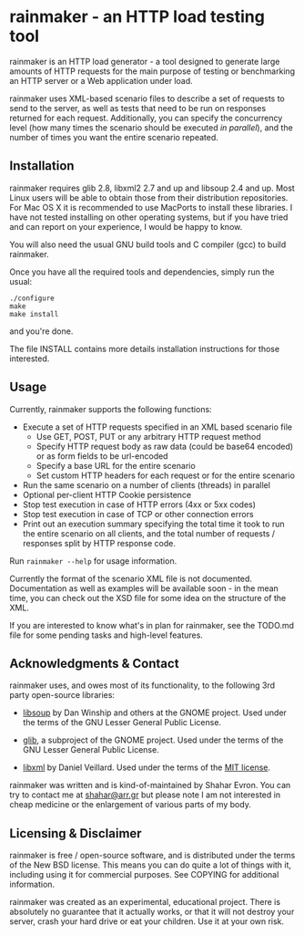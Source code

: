 rainmaker - an HTTP load testing tool                 
==============================================================================
rainmaker is an HTTP load generator - a tool designed to generate large 
amounts of HTTP requests for the main purpose of testing or benchmarking an HTTP
server or a Web application under load. 

rainmaker uses XML-based scenario files to describe a set of requests to send
to the server, as well as tests that need to be run on responses returned for
each request. Additionally, you can specify the concurrency level (how many 
times the scenario should be executed *in parallel*), and the number of times
you want the entire scenario repeated.   

Installation
------------
rainmaker requires glib 2.8, libxml2 2.7 and up and libsoup 2.4 and up. 
Most Linux users will be able to obtain those from their distribution 
repositories. For Mac OS X it is recommended to use MacPorts to install these 
libraries. I have not tested installing on other operating systems, but if you
have tried and can report on your experience, I would be happy to know.  

You will also need the usual GNU build tools and C compiler (gcc) to build 
rainmaker.

Once you have all the required tools and dependencies, simply run the usual:
    
    ./configure
    make
    make install

and you're done. 

The file INSTALL contains more details installation instructions for those 
interested.

Usage
-----
Currently, rainmaker supports the following functions:

 - Execute a set of HTTP requests specified in an XML based scenario file 
   - Use GET, POST, PUT or any arbitrary HTTP request method
   - Specify HTTP request body as raw data (could be base64 encoded) or as
     form fields to be url-encoded
   - Specify a base URL for the entire scenario
   - Set custom HTTP headers for each request or for the entire scenario
 - Run the same scenario on a number of clients (threads) in parallel 
 - Optional per-client HTTP Cookie persistence 
 - Stop test execution in case of HTTP errors (4xx or 5xx codes)
 - Stop test execution in case of TCP or other connection errors
 - Print out an execution summary specifying the total time it took to run the
   entire scenario on all clients, and the total number of requests / responses
   split by HTTP response code. 

Run `rainmaker --help` for usage information.

Currently the format of the scenario XML file is not documented. Documentation
as well as examples will be available soon - in the mean time, you can check
out the XSD file for some idea on the structure of the XML. 

If you are interested to know what's in plan for rainmaker, see the TODO.md 
file for some pending tasks and high-level features.

Acknowledgments & Contact
--------------------------
rainmaker uses, and owes most of its functionality, to the following 3rd party 
open-source libraries: 

 - [libsoup](http://live.gnome.org/LibSoup) by Dan Winship and others at the 
   GNOME project. Used under the terms of the GNU Lesser General Public License.
      
 - [glib](http://developer.gnome.org/glib/), a subproject of the GNOME project. 
   Used under the terms of the GNU Lesser General Public License.
       
 - [libxml](http://xmlsoft.org/) by Daniel Veillard. Used under the terms of 
   the [MIT license](http://www.opensource.org/licenses/mit-license.html).  

rainmaker was written and is kind-of-maintained by Shahar Evron. You can try
to contact me at <shahar@arr.gr> but please note I am not interested in cheap
medicine or the enlargement of various parts of my body.

Licensing & Disclaimer
----------------------
rainmaker is free / open-source software, and is distributed under the terms of
the New BSD license. This means you can do quite a lot of things with it, 
including using it for commercial purposes. See COPYING for additional 
information.

rainmaker was created as an experimental, educational project. There is 
absolutely no guarantee that it actually works, or that it will not destroy
your server, crash your hard drive or eat your children. Use it at your own 
risk. 
